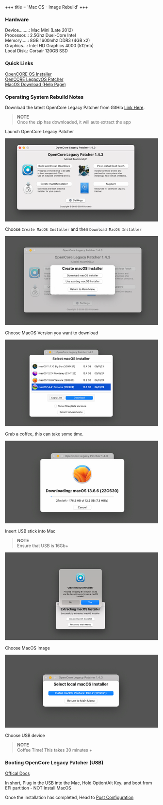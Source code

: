 +++
title = 'Mac OS - Image Rebuild'
+++

### Hardware
Device........: Mac Mini (Late 2012) \
Processor..: 2.5Ghz Duel-Core Intel \
Memory.....: 8GB 1600mhz DDR3 (4GB x2) \
Graphics...: Intel HD Graphics 4000 (512mb) \
Local Disk.: Corsair 120GB SSD

### Quick Links
[OpenCORE OS Installer](https://dortania.github.io/OpenCore-Install-Guide/prerequisites.html) \
[OenCORE LegacyOS Patcher](https://dortania.github.io/OpenCore-Legacy-Patcher) \
[MacOS Download (Help Page)](https://support.apple.com/en-us/102662)

### Operating System Rebuild Notes

Download the latest OpenCore Legacy Patcher from GitHib [Link Here](https://github.com/dortania/OpenCore-Legacy-Patcher/releases).

> **NOTE** \
> Once the zip has downloaded, it will auto extract the app

Launch OpenCore Legacy Patcher

![alt text](opencore-image1.png)

Choose `Create MacOS Installer` and then `Download MacOS Installer`

![alt text](opencore-image2.png)

Choose MacOS Version you want to download

![alt text](opencore-image3.png)

Grab a coffee, this can take some time.

![alt text](opencore-image4.png)

Insert USB stick into Mac

> **NOTE** \
> Ensure that USB is 16Gb+

![alt text](opencore-image5.png)

Choose MacOS Image

![alt text](opencore-image6.png)

Choose USB device

> **NOTE** \
> Coffee Time! This takes 30 minutes +


### Booting OpenCore Legacy Patcher (USB)

[Offical Docs](https://dortania.github.io/OpenCore-Legacy-Patcher/BOOT.html)

In short, Plug in the USB into the Mac, Hold Option\Alt Key. and boot from EFI partition - NOT Install MacOS 

Once the installation has completed, Head to [Post Configuration](https://dortania.github.io/OpenCore-Legacy-Patcher/POST-INSTALL.html)